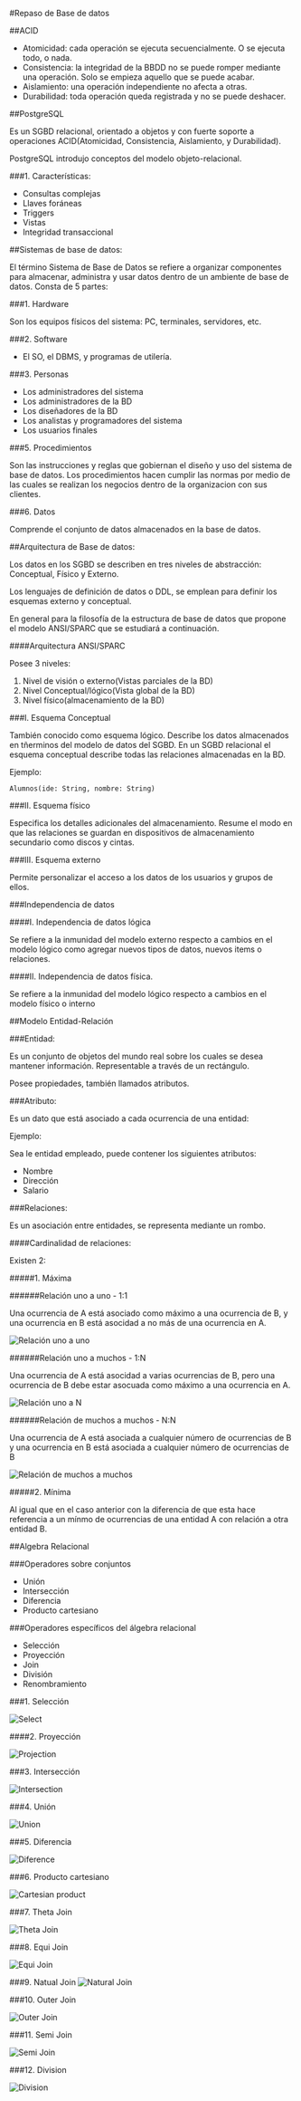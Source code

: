 #Repaso de Base de datos

##ACID

* Atomicidad: cada operación se ejecuta secuencialmente. O se ejecuta todo, o nada.
* Consistencia: la integridad de la BBDD no se puede romper mediante una operación. Solo se empieza aquello que se puede acabar.
* Aislamiento: una operación independiente no afecta a otras.
* Durabilidad: toda operación queda registrada y no se puede deshacer.

##PostgreSQL

Es un SGBD relacional, orientado a objetos y con fuerte soporte a operaciones ACID(Atomicidad, Consistencia, Aislamiento, y Durabilidad).

PostgreSQL introdujo conceptos del modelo objeto-relacional. 

###1. Características:

* Consultas complejas
* Llaves foráneas
* Triggers
* Vistas
* Integridad transaccional

##Sistemas de base de datos:

El término Sistema de Base de Datos se refiere a organizar componentes para almacenar, administra y usar datos dentro de un ambiente de base de datos. Consta de 5 partes:

###1. Hardware

Son los equipos físicos del sistema: PC, terminales, servidores, etc.

###2. Software

* El SO, el DBMS, y programas de utilería.

###3. Personas

* Los administradores del sistema
* Los administradores de la BD
* Los diseñadores de la BD
* Los analistas y programadores del sistema
* Los usuarios finales

###5. Procedimientos

Son las instrucciones y reglas que gobiernan el diseño y uso del sistema de base de datos. Los procedimientos hacen cumplir las normas por medio de las cuales se realizan los negocios dentro de la organizacion con sus clientes.

###6. Datos

Comprende el conjunto de datos almacenados en la base de datos.

##Arquitectura de Base de datos:

Los datos en los SGBD se describen en tres niveles de abstracción: Conceptual, Físico y Externo.

Los lenguajes de definición de datos o DDL, se emplean para definir los esquemas externo y conceptual.

En general para la filosofía de la estructura de base de datos que propone el modelo ANSI/SPARC que se estudiará a continuación.

####Arquitectura ANSI/SPARC

Posee 3 niveles:

1. Nivel de visión o externo(Vistas parciales de la BD)
2. Nivel Conceptual/lógico(Vista global de la BD)
3. Nivel físico(almacenamiento de la BD) 

###I. Esquema Conceptual

También conocido como esquema lógico. Describe los datos almacenados en tñerminos del modelo de datos del SGBD. En un SGBD relacional el esquema conceptual describe todas las relaciones almacenadas en la BD.

Ejemplo:

`Alumnos(ide: String, nombre: String)`

###II. Esquema físico

Especifica los detalles adicionales del almacenamiento. Resume el modo en que las relaciones se guardan en dispositivos de almacenamiento secundario como discos y cintas.

###III. Esquema externo

Permite personalizar el acceso a los datos de los usuarios y grupos de ellos.

###Independencia de datos

####I. Independencia de datos lógica

Se refiere a la inmunidad del modelo externo respecto a cambios en el modelo lógico como agregar nuevos tipos de datos, nuevos items o relaciones.

####II. Independencia de datos física.

Se refiere a la inmunidad del modelo lógico respecto a cambios en el modelo físico o interno

##Modelo Entidad-Relación

###Entidad:

Es un conjunto de objetos del mundo real sobre los cuales se desea mantener información. Representable a través de un rectángulo.

Posee propiedades, también llamados atributos.

###Atributo:

Es un dato que está asociado a cada ocurrencia de una entidad:

Ejemplo:

Sea le entidad empleado, puede contener los siguientes atributos:

* Nombre
* Dirección
* Salario

###Relaciones:

Es un asociación entre entidades, se representa mediante un rombo.

####Cardinalidad de relaciones:

Existen 2:

#####1. Máxima

######Relación uno a uno - 1:1
 
Una ocurrencia de A está asociado como máximo a una ocurrencia de B, y una ocurrencia en B está asocidad a no más de una ocurrencia en A.

![Relación uno a uno](http://3.bp.blogspot.com/_mCvQEc62fkA/S89Kpqh3lVI/AAAAAAAAABc/7cnTnunoBsM/s320/1a2.GIF)

######Relación uno a muchos - 1:N

Una ocurrencia de A está asocidad a varias ocurrencias de B, pero una ocurrencia de B debe estar asocuada como máximo a una ocurrencia en A.

![Relación uno a N](http://www.aulapc.es/usuarios/imalami/acces/80im)

######Relación de muchos a muchos - N:N

Una ocurrencia de A está asociada a cualquier número de ocurrencias de B y una ocurrencia en B está asociada a cualquier número de ocurrencias de B

![Relación de muchos a muchos](http://formacion.intef.es/pluginfile.php/37671/mod_imscp/content/1/Relaciones13_PEQUE.JPG)

#####2. Mínima

Al igual que en el caso anterior con la diferencia de que esta hace referencia a un mínmo de ocurrencias de una entidad A con relación a otra entidad B.

##Algebra Relacional

###Operadores sobre conjuntos

- Unión
- Intersección
- Diferencia
- Producto cartesiano

###Operadores específicos del álgebra relacional

- Selección
- Proyección
- Join
- División
- Renombramiento

###1. Selección

![Select](https://slideplayer.com/slide/3253766/11/images/65/Relational+Algebra+%28RA%29.jpg)


####2. Proyección

![Projection](https://slideplayer.com/slide/3253766/11/images/15/Relational+Algebra+%28RA%29.jpg)

###3. Intersección

![Intersection](https://image.slidesharecdn.com/techtudpptformat4-170425135619/95/intersection-operation-in-relational-algebra-4-638.jpg?cb=1493128683)

###4. Unión

![Union](https://3.bp.blogspot.com/-BBdUfXL5a_E/WSxAxePKTOI/AAAAAAAAFIY/5vvNj0J9zTYD2AefSpNnb0Z7k4M9-x14ACLcB/s1600/Relational%2BAlgebra%2B06.png)

###5. Diferencia

![Diference](https://3.bp.blogspot.com/-1vQFrPPjV4M/WSxA1UDcGSI/AAAAAAAAFIc/WZWAX5FXA4YU8-TzUuR7MlZWU4k1nMDVwCLcB/s1600/Relational%2BAlgebra%2B07.png)

###6. Producto cartesiano

![Cartesian product](https://4.bp.blogspot.com/-NubHSJYruEc/WSxAtiatR_I/AAAAAAAAFIU/3Hd707K98OIaYVepCMKVJZBZleU6_WqCACLcB/s640/Relational%2BAlgebra%2B05.png)

###7. Theta Join

![Theta Join](https://2.bp.blogspot.com/-Yu6v_Uo_eIA/WUYU0QaIesI/AAAAAAAAFMg/AYSDTdWhbZwviKKTknkj13gQrXl0Adv4gCLcBGAs/s640/Relational%2BAlgebra%2B-%2BJoin%2B01.png)

###8. Equi Join

![Equi Join](https://4.bp.blogspot.com/-pt_IKWsRkc0/WUYWNcEhkSI/AAAAAAAAFMs/3QwB2lYNNzIQPg0fPrVvZN-ky8o6YaiMACLcBGAs/s640/Relational%2BAlgebra%2B-%2BJoin%2B02.png)

###9. Natual Join
![Natural Join](https://1.bp.blogspot.com/-0O6O7-kulME/WUYX6WY3dDI/AAAAAAAAFM8/eF2JDVom1jAUuauYKDKIZicQgjuErH7VACLcBGAs/s640/Relational%2BAlgebra%2B-%2BJoin%2B04.png)

###10. Outer Join

![Outer Join](https://2.bp.blogspot.com/-GIl-ukVdkaI/WUYZ1EEXE4I/AAAAAAAAFNI/KCWdWt-34LU83x7PkylhHyG_YWpdXfwXACLcBGAs/s640/Relational%2BAlgebra%2B-%2BJoin%2B05.png)

###11. Semi Join

![Semi Join](https://4.bp.blogspot.com/-xj9dbPMj6ys/WUYieWrB1GI/AAAAAAAAFNY/DsYJMui_qYIuPBm5X-1IsVZJf0VrWTSygCLcBGAs/s640/Relational%2BAlgebra%2B-%2BJoin%2B06.png)

###12. Division

![Division](https://3.bp.blogspot.com/-bw4LVmTmSy8/WSxId2uT1mI/AAAAAAAAFIw/WIcjdWPmQV4HxylwR3aZlro_VPLz32U3QCLcB/s640/Relational%2BAlgebra%2B09.png)


